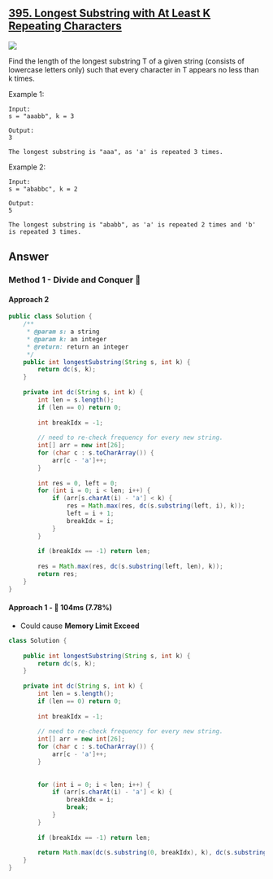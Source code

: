 ## [395. Longest Substring with At Least K Repeating Characters](https://leetcode.com/problems/longest-substring-with-at-least-k-repeating-characters/)
![](https://github.com/weltond/DataStructure/blob/master/medium.PNG)

Find the length of the longest substring T of a given string (consists of lowercase letters only) such that every character in T appears no less than k times.

Example 1:

```
Input:
s = "aaabb", k = 3

Output:
3

The longest substring is "aaa", as 'a' is repeated 3 times.
```

Example 2:

```
Input:
s = "ababbc", k = 2

Output:
5

The longest substring is "ababb", as 'a' is repeated 2 times and 'b' is repeated 3 times.
```

## Answer
### Method 1 - Divide and Conquer :rabbit:
#### Approach 2 

```java
public class Solution {
    /**
     * @param s: a string
     * @param k: an integer
     * @return: return an integer
     */
    public int longestSubstring(String s, int k) {
        return dc(s, k);
    }
    
    private int dc(String s, int k) {
        int len = s.length();
        if (len == 0) return 0;
        
        int breakIdx = -1;
        
        // need to re-check frequency for every new string.
        int[] arr = new int[26];
        for (char c : s.toCharArray()) {
            arr[c - 'a']++;
        }
        
        int res = 0, left = 0;
        for (int i = 0; i < len; i++) {
            if (arr[s.charAt(i) - 'a'] < k) {
                res = Math.max(res, dc(s.substring(left, i), k));
                left = i + 1;
                breakIdx = i;
            }
        }
        
        if (breakIdx == -1) return len;
        
        res = Math.max(res, dc(s.substring(left, len), k));
        return res;
    }
}
```

#### Approach 1 - :turtle: 104ms (7.78%)

- Could cause **Memory Limit Exceed**

```java
class Solution {
    
    public int longestSubstring(String s, int k) {
        return dc(s, k);
    }
    
    private int dc(String s, int k) {
        int len = s.length();
        if (len == 0) return 0;
        
        int breakIdx = -1;
        
        // need to re-check frequency for every new string.
        int[] arr = new int[26];
        for (char c : s.toCharArray()) {
            arr[c - 'a']++;
        }
        
        
        for (int i = 0; i < len; i++) {
            if (arr[s.charAt(i) - 'a'] < k) {
                breakIdx = i;
                break;
            }
        }
        
        if (breakIdx == -1) return len;
        
        return Math.max(dc(s.substring(0, breakIdx), k), dc(s.substring(breakIdx + 1), k));
    }
}
```
